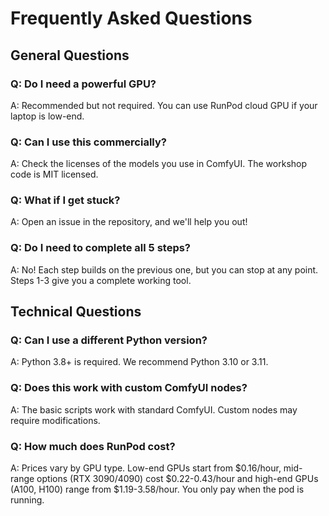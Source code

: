 # Frequently Asked Questions

## General Questions

### Q: Do I need a powerful GPU?
A: Recommended but not required. You can use RunPod cloud GPU if your laptop is low-end.

### Q: Can I use this commercially?
A: Check the licenses of the models you use in ComfyUI. The workshop code is MIT licensed.

### Q: What if I get stuck?
A: Open an issue in the repository, and we'll help you out!

### Q: Do I need to complete all 5 steps?
A: No! Each step builds on the previous one, but you can stop at any point. Steps 1-3 give you a complete working tool.

## Technical Questions

### Q: Can I use a different Python version?
A: Python 3.8+ is required. We recommend Python 3.10 or 3.11.

### Q: Does this work with custom ComfyUI nodes?
A: The basic scripts work with standard ComfyUI. Custom nodes may require modifications.

### Q: How much does RunPod cost?
A: Prices vary by GPU type. Low-end GPUs start from $0.16/hour, mid-range options (RTX 3090/4090) cost $0.22-0.43/hour
and high-end GPUs (A100, H100) range from $1.19-3.58/hour. You only pay when the pod is running.

